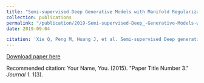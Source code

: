 ```yaml
---
title: "Semi-supervised Deep Generative Models with Manifold Regularization"
collection: publications
permalink: "/publication/2019-Semi-supervised-Deep_-Generative-Models-with-Manifold-Regularization"
date: 2019-09-04

citation: 'Xie Q, Peng M, Huang J, et al. Semi-supervised Deep generative models with Manifold Regularization[C]//AAAI. 2019, under review.'
---
```


[Download paper here](http://academicpages.github.io/files/paper3.pdf)

Recommended citation: Your Name, You. (2015). "Paper Title Number 3." <i>Journal 1</i>. 1(3).
